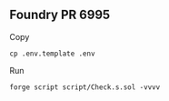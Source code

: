 ## Foundry PR 6995

Copy

```shell
cp .env.template .env
```

Run

```shell
forge script script/Check.s.sol -vvvv
```